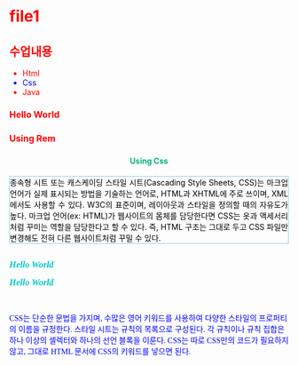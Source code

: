 # file1
<html>
<head>
<link rel="preconnect" href="https://fonts.googleapis.com">
<link rel="preconnect" href="https://fonts.gstatic.com" crossorigin>
<link href="https://fonts.googleapis.com/css2?family=Zen+Loop&display=swap" rel="stylesheet">
  <style>
    html{color:red}
    /*border과 같은 선택자의 경우 상속이 안됨*/
    #blue{color:blue}
    h3{font-size:16px;}
    #rem{font-size:1rem;}
    h4{color:rgb(0,180,120);
       text-align:center;}
    #not{color:black;
         border: 1px solid skyblue;
         text-align:justify;}
    h6{color:rgb(0,200,200);
       font-size:1rem;
       font-family:cursive;
       font-weight:bold;
       line-height:2}
    h7{font-family:'Zen Loop', cursive; color:blue}
  </style>
</head>
<body>
<h2>수업내용</h2>
<ul>
<Li>Html</li>
<li id='blue'>Css</li>
<li>Java</li>
</ul>
<h3>Hello World</h3>
<h3 id='rem'>Using Rem<h3>
<!--color등과 같은 tag등이 중첩될 때 적용되는 순서(영향력power가 쎈 순위)
0. !important 추가(ex.li{color:red !important;})
1. style attribute(ex.li style='blue')
2. id selector
3. class selector
4. tag selector-->
<h4>Using Css</h4>
<p id='not'>종속형 시트 또는 캐스케이딩 스타일 시트(Cascading Style Sheets, CSS)는 마크업 언어가 실제 표시되는 방법을 기술하는 언어로,
  HTML과 XHTML에 주로 쓰이며, XML에서도 사용할 수 있다. W3C의 표준이며, 레이아웃과 스타일을 정의할 때의 자유도가 높다.
마크업 언어(ex: HTML)가 웹사이트의 몸체를 담당한다면 CSS는 옷과 액세서리처럼 꾸미는 역할을 담당한다고 할 수 있다.
즉, HTML 구조는 그대로 두고 CSS 파일만 변경해도 전혀 다른 웹사이트처럼 꾸밀 수 있다.</p>
<h6 id='type1'>Hello World<br>
  Hello World</h6>
<h7>CSS는 단순한 문법을 가지며, 수많은 영어 키워드를 사용하여 다양한 스타일의 프로퍼티의 이름을 규정한다.
스타일 시트는 규칙의 목록으로 구성된다. 각 규칙이나 규칙 집합은 하나 이상의 셀렉터와 하나의 선언 블록을 이룬다.
CSS는 따로 CSS만의 코드가 필요하지 않고, 그대로 HTML 문서에 CSS의 키워드를 넣으면 된다.</h7>
</body>
</html>
